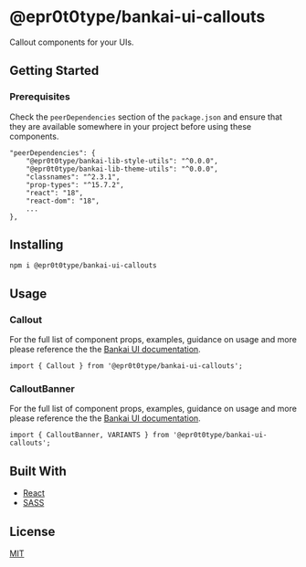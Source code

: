 # @epr0t0type/bankai-ui-callouts
Callout components for your UIs.

## Getting Started

### Prerequisites
Check the `peerDependencies` section of the `package.json` and ensure that they are available somewhere in your project before using these components.

```
"peerDependencies": {
    "@epr0t0type/bankai-lib-style-utils": "^0.0.0",
    "@epr0t0type/bankai-lib-theme-utils": "^0.0.0",
    "classnames": "^2.3.1",
    "prop-types": "^15.7.2",
    "react": "18",
    "react-dom": "18",
    ...
},
```

## Installing
```
npm i @epr0t0type/bankai-ui-callouts
```

## Usage

### Callout
For the full list of component props, examples, guidance on usage and more please reference the the [Bankai UI documentation](https://bankai-ui.com/?path=/docs/components-callouts--story-callout).

```
import { Callout } from '@epr0t0type/bankai-ui-callouts';
```

### CalloutBanner
For the full list of component props, examples, guidance on usage and more please reference the the [Bankai UI documentation](https://bankai-ui.com/?path=/story/components-callouts--story-callout-banner).

```
import { CalloutBanner, VARIANTS } from '@epr0t0type/bankai-ui-callouts';
```

## Built With
* [React](https://github.com/facebook/react)
* [SASS](https://github.com/sass/sass)

## License
[MIT](../../../LICENSE)
